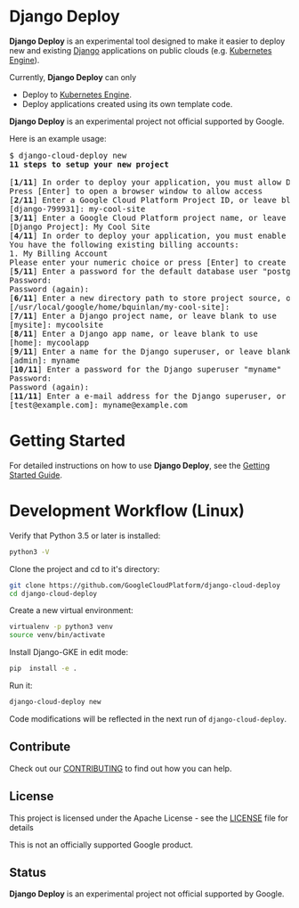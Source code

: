 <head>
  <base href="https://github.com/GoogleCloudPlatform/django-cloud-deploy/blob/master/"
  target="_blank">
</head>

# Django Deploy

**Django Deploy** is an experimental tool designed to make it easier to
deploy new and existing [Django](https://www.djangoproject.com/) applications
on public clouds
(e.g. [Kubernetes Engine](https://cloud.google.com/kubernetes-engine/)).

Currently, **Django Deploy** can only
- Deploy to [Kubernetes Engine](https://cloud.google.com/kubernetes-engine/).
- Deploy applications created using its own template code.

**Django Deploy** is an experimental project not official supported by Google.

Here is an example usage:

<pre>
$ django-cloud-deploy new
<b>11 steps to setup your new project</b>

[<b>1/11</b>] In order to deploy your application, you must allow Django Deploy to access your Google account.
Press [Enter] to open a browser window to allow access
[<b>2/11</b>] Enter a Google Cloud Platform Project ID, or leave blank to use
[django-799931]: my-cool-site 
[<b>3/11</b>] Enter a Google Cloud Platform project name, or leave blank to use
[Django Project]: My Cool Site
[<b>4/11</b>] In order to deploy your application, you must enable billing for your Google Cloud Project.
You have the following existing billing accounts: 
1. My Billing Account
Please enter your numeric choice or press [Enter] to create a new billing account: 1
[<b>5/11</b>] Enter a password for the default database user "postgres"
Password: 
Password (again): 
[<b>6/11</b>] Enter a new directory path to store project source, or leave blank to use
[/usr/local/google/home/bquinlan/my-cool-site]: 
[<b>7/11</b>] Enter a Django project name, or leave blank to use
[mysite]: mycoolsite
[<b>8/11</b>] Enter a Django app name, or leave blank to use
[home]: mycoolapp
[<b>9/11</b>] Enter a name for the Django superuser, or leave blank to use
[admin]: myname
[<b>10/11</b>] Enter a password for the Django superuser "myname"
Password: 
Password (again): 
[<b>11/11</b>] Enter a e-mail address for the Django superuser, or leave blank to use
[test@example.com]: myname@example.com
</pre>

# Getting Started

For detailed instructions on how to use **Django Deploy**, see the
[Getting Started Guide](GETTING-STARTED.md).

# Development Workflow (Linux)

Verify that Python 3.5 or later is installed:

```bash
python3 -V
```

Clone the project and cd to it's directory:

```bash
git clone https://github.com/GoogleCloudPlatform/django-cloud-deploy
cd django-cloud-deploy
```

Create a new virtual environment:
```bash
virtualenv -p python3 venv
source venv/bin/activate
```

Install Django-GKE in edit mode:
```bash
pip  install -e .
```

Run it:
```bash
django-cloud-deploy new
```

Code modifications will be reflected in the next run of `django-cloud-deploy`.

## Contribute

Check out our [CONTRIBUTING](CONTRIBUTING.md) to find out how you can help.

## License

This project is licensed under the Apache License - see the [LICENSE](LICENSE) file for details

This is not an officially supported Google product.

## Status

**Django Deploy** is an experimental project not official supported by Google.
